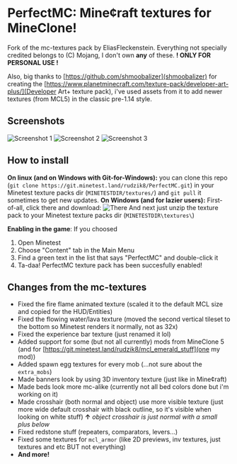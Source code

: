 # PerfectMC: Mine¢raft textures for MineClone!
Fork of the mc-textures pack by EliasFleckenstein.
Everything not specially credited belongs to (C) Mojang, I don't own **any** of these.
**! ONLY FOR PERSONAL USE !**

Also, big thanks to [https://github.com/shmoobalizer](shmoobalizer) for creating the [https://www.planetminecraft.com/texture-pack/developer-art-plus/](Developer Art+ texture pack), i've used assets from it to add newer textures (from MCL5) in the classic pre-1.14 style.

## Screenshots
![Screenshot 1](https://i.ibb.co/RyXhP0F/screenshot-20220227-190230.png "Forest")
![Screenshot 2](https://i.ibb.co/rdTQs8b/screenshot-20220227-190309.png "Cave (and creative hud)")
![Screenshot 3](https://i.ibb.co/yykx6Qs/screenshot-20220227-190441.png "Nether (and survival hud with mine¢raft font)")

## How to install
**On linux (and on Windows with Git-for-Windows):** you can clone this repo (``git clone https://git.minetest.land/rudzik8/PerfectMC.git``) in your Minetest texture packs dir (``MINETESTDIR/textures/``) and ``git pull`` it sometimes to get new updates.
**On Windows (and for lazier users):** First-of-all, click there and download: ![There](https://i.ibb.co/ZmmpqYM/screenshooooooooooot.png "right on the top of this page, yep")
And next just unzip the texture pack to your Minetest texture packs dir (``MINETESTDIR\textures\``)

**Enabling in the game**:
If you choosed
1. Open Minetest
2. Choose "Content" tab in the Main Menu
3. Find a green text in the list that says "PerfectMC" and double-click it
4. Ta-daa! PerfectMC texture pack has been succesfully enabled!

## Changes from the mc-textures
- Fixed the fire flame animated texture (scaled it to the default MCL size and copied for the HUD/Entities)
- Fixed the flowing water/lava texture (moved the second vertical tileset to the bottom so Minetest renders it normally, not as 32x)
- Fixed the experience bar texture (just renamed it lol)
- Added support for some (but not all currently) mods from MineClone 5 (and for [https://git.minetest.land/rudzik8/mcl_emerald_stuff](one my mod))
- Added spawn egg textures for every mob (...not sure about the ``extra_mobs``)
- Made banners look by using 3D inventory texture (just like in Mine¢raft)
- Made beds look more mc-alike (currently not all bed colors done but i'm working on it)
- Made crosshair (both normal and object) use more visible texture (just more wide default crosshair with black outline, so it's visible when looking on white stuff)
**↑** *object crosshair is just normal with a small plus below*
- Fixed redstone stuff (repeaters, comparators, levers...)
- Fixed some textures for ``mcl_armor`` (like 2D previews, inv textures, just textures and etc BUT not everything)
- **And more!**